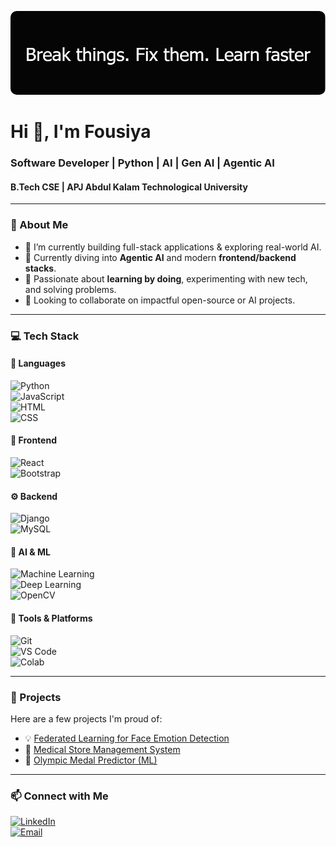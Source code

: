 <p align="center">
  <img src="https://github.com/Devlper-Fousi/Devlper-Fousi/blob/main/github-header-image%20(2).png" alt="Fousiya - Full Stack Developer" style="border-radius:10px;" />
</p>

# Hi 👋, I'm Fousiya
### Software Developer | Python | AI | Gen AI | Agentic AI  
#### B.Tech CSE | APJ Abdul Kalam Technological University

---

### 🚀 About Me

- 🔭 I’m currently building full-stack applications & exploring real-world AI.  
- 🌱 Currently diving into **Agentic AI** and modern **frontend/backend stacks**.  
- 🧠 Passionate about **learning by doing**, experimenting with new tech, and solving problems.  
- 👯 Looking to collaborate on impactful open-source or AI projects.

---

### 💻 Tech Stack

#### 🧩 Languages  
![Python](https://img.shields.io/badge/-Python-3776AB?logo=python&logoColor=white&style=flat)  
![JavaScript](https://img.shields.io/badge/-JavaScript-F7DF1E?logo=javascript&logoColor=black&style=flat)  
![HTML](https://img.shields.io/badge/-HTML5-E34F26?logo=html5&logoColor=white&style=flat)  
![CSS](https://img.shields.io/badge/-CSS3-1572B6?logo=css3&logoColor=white&style=flat)  

#### 🎨 Frontend  
![React](https://img.shields.io/badge/-React-61DAFB?logo=react&logoColor=black&style=flat)  
![Bootstrap](https://img.shields.io/badge/-Bootstrap-563D7C?logo=bootstrap&logoColor=white&style=flat)  

#### ⚙️ Backend  
![Django](https://img.shields.io/badge/-Django-092E20?logo=django&logoColor=white&style=flat)  
![MySQL](https://img.shields.io/badge/-MySQL-4479A1?logo=mysql&logoColor=white&style=flat)  

#### 🧠 AI & ML  
![Machine Learning](https://img.shields.io/badge/-Machine%20Learning-FF6F00?logo=scikit-learn&logoColor=white&style=flat)  
![Deep Learning](https://img.shields.io/badge/-Deep%20Learning-8E44AD?logo=tensorflow&logoColor=white&style=flat)  
![OpenCV](https://img.shields.io/badge/-OpenCV-5C3EE8?logo=opencv&logoColor=white&style=flat)  

#### 🧰 Tools & Platforms  
![Git](https://img.shields.io/badge/-Git-F05032?logo=git&logoColor=white&style=flat)  
![VS Code](https://img.shields.io/badge/-VSCode-007ACC?logo=visual-studio-code&logoColor=white&style=flat)  
![Colab](https://img.shields.io/badge/-Google%20Colab-F9AB00?logo=googlecolab&logoColor=white&style=flat)  

---

### 🧪 Projects

Here are a few projects I'm proud of:

- 💡 [Federated Learning for Face Emotion Detection](https://github.com/Devlper-Fousi/federated-learning-emotion)  
- 🛒 [Medical Store Management System](https://github.com/Devlper-Fousi/medical-store-management)  
- 🥇 [Olympic Medal Predictor (ML)](https://github.com/Devlper-Fousi/olympic-medal-predictor)  

---

### 📫 Connect with Me

[![LinkedIn](https://img.shields.io/badge/-LinkedIn-0A66C2?logo=linkedin&logoColor=white&style=flat)](https://www.linkedin.com/in/fousi2604/)  
[![Email](https://img.shields.io/badge/-Email-D14836?logo=gmail&logoColor=white&style=flat)](mailto:ssfousiyass@gmail.com)  

